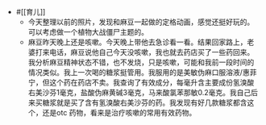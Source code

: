- #[[育儿]]
    - 今天整理以前的照片，发现和麻豆一起做的定格动画，感觉还挺好玩的。可以考虑做一个植物大战僵尸主题的。
    - 麻豆昨天晚上还是咳嗽。今天晚上带他去急诊看一看。结果回家路上，老婆打来电话，麻豆说他自己今天没咳嗽，我也就去药店买了一些药回来。我分析麻豆精神状态不错，也不发烧，只是咳嗽，可能和我前一段时间的情况类似。我上一次喝的糖浆挺管用。我服用的是美敏伪麻口服溶液/惠菲宁，但这个药在药店不卖。我查询了有效成分，每毫升含主要成份氢溴酸右美沙芬1毫克，盐酸伪麻黄碱3毫克，马来酸氯苯那敏0.2毫克。我自己后来买糖浆就是买了含有氢溴酸右美沙芬的药。我发现有好几款糖浆都含这个，还是otc 药物，看来是治疗咳嗽的常用有效药物。
